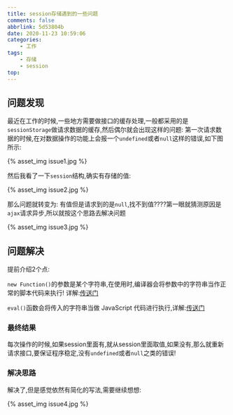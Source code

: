 ```yaml
---
title: session存储遇到的一些问题
comments: false
abbrlink: 5d53804b
date: 2020-11-23 10:59:06
categories:
	- 工作
tags:
	- 存储
	- session
top:
---
```


## 问题发现

最近在工作的时候,一些地方需要做接口的缓存处理,一般都采用的是`sessionStorage`做请求数据的缓存,然后偶尔就会出现这样的问题:  第一次请求数据的时候,在对数据操作的功能上会报一个`undefined`或者`null`这样的错误,<!--more-->如下图所示:

{% asset_img issue1.jpg %}

然后我看了一下`session`结构,确实有存储的值:

{% asset_img issue2.jpg %}

那么问题就转变为: 有值但是请求到的是`null`,找不到值????第一眼就猜测原因是`ajax`请求异步,所以就按这个思路去解决问题

{% asset_img issue3.jpg %}

## 问题解决

提前介绍2个点:

`new Function()`的参数是某个字符串,在使用时,编译器会将参数中的字符串当作正常的脚本代码来执行! 详解:[传送门](https://developer.mozilla.org/zh-CN/docs/Web/JavaScript/Reference/Global_Objects/Function)

`eval()`函数会将传入的字符串当做 JavaScript 代码进行执行,详解:[传送门](https://developer.mozilla.org/zh-CN/docs/Web/JavaScript/Reference/Global_Objects/eval)

### 最终结果

每次操作的时候,如果session里面有,就从session里面取值,如果没有,那么就重新请求接口,要保证程序稳定,没有`undefined`或者`null`之类的错误!

### 解决思路

解决了,但是感觉依然有简化的写法,需要继续想想:



{% asset_img issue4.jpg %}

